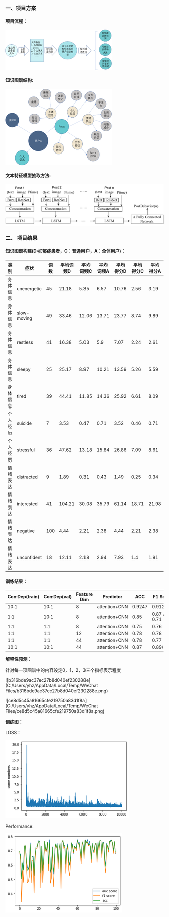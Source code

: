 ### 一、项目方案

#### 项目流程：

<img src="report/项目流程.png" alt="项目流程" style="zoom: 33%;" />

#### 知识图谱结构:

<img src="report/知识图谱.png" alt="知识图谱" style="zoom: 33%;" />

#### 文本特征模型抽取方法:

<img src="report/文本特征抽取.png" alt="文本特征抽取" style="zoom:75%;" />

### 二、 项目结果

#### 知识图谱构建(D:抑郁症患者，C：普通用户，A：全体用户)：

| 类别     | 症状        | 词数 | 平均词频D | 平均词频C | 平均词频A | 平均得分D | 平均得分C | 平均得分A |
| -------- | ----------- | ---- | --------- | --------- | --------- | --------- | --------- | --------- |
| 身体信息 | unenergetic | 45   | 21.18     | 5.35      | 6.57      | 10.76     | 2.56      | 3.19      |
| 身体信息 | slow-moving | 49   | 33.46     | 12.06     | 13.71     | 23.77     | 8.74      | 9.89      |
| 身体信息 | restless    | 41   | 16.38     | 5.03      | 5.9       | 7.07      | 2.24      | 2.61      |
| 身体信息 | sleepy      | 25   | 25.17     | 8.97      | 10.21     | 13.59     | 5.26      | 5.59      |
| 身体信息 | tired       | 39   | 44.41     | 11.85     | 14.36     | 25.92     | 6.61      | 8.09      |
| 个人经历 | suicide     | 7    | 3.53      | 0.47      | 0.71      | 3.52      | 0.46      | 0.71      |
| 个人经历 | stressful   | 36   | 47.62     | 13.18     | 15.84     | 26.86     | 7.09      | 8.61      |
| 情绪表达 | distracted  | 9    | 1.89      | 0.31      | 0.43      | 1.49      | 0.25      | 0.34      |
| 情绪表达 | interested  | 41   | 104.21    | 30.08     | 35.79     | 61.14     | 18.71     | 21.98     |
| 情绪表达 | negative    | 100  | 4.44      | 2.21      | 2.38      | 4.44      | 2.21      | 2.38      |
| 情绪表达 | unconfident | 18   | 12.11     | 2.18      | 2.94      | 7.93      | 1.4       | 1.91      |

#### 训练结果：

| Con:Dep(train) | Con:Dep(val) | Feature Dim | Predictor     | ACC    | F1 Score    | Recall      | Precision   | AUC    |
| -------------- | ------------ | ----------- | ------------- | ------ | ----------- | ----------- | ----------- | ------ |
| 10:1           | 10:1         | 8           | attention+CNN | 0.9247 | 0.9125      | 0.7023      | 0.6873      | 0.6894 |
| 1:1            | 10:1         | 8           | attention+CNN | 0.85   | 0.87 / 0.71 | 0.85 / 0.65 | 0.90 / 0.73 | 0.7939 |
| 1:1            | 1:1          | 8           | attention+CNN | 0.75   | 0.76        | 0.77        | 0.76        | 0.7782 |
| 1:1            | 1:1          | 12          | attention+CNN | 0.78   | 0.78        | 0.78        | 0.78        | 0.7931 |
| 1:1            | 1:1          | 44          | attention+CNN | 0.78   | 0.77        | 0.78        | 0.77        | 0.7864 |
| 10:1           | 10:1         | 44          | attention+CNN | 0.87   | 0.89/0.68   | 0.87/0.77   | 0.92/0.65   | 0.8100 |

**解释性预测：**

针对每一项图谱中的内容设定0，1，2，3三个指标表示程度

![b316bde9ac37ec27b8d040ef230288e](C:/Users/yhz/AppData/Local/Temp/WeChat Files/b316bde9ac37ec27b8d040ef230288e.png)

![ce8d5c45a81665cfe219750a83d1f8a](C:/Users/yhz/AppData/Local/Temp/WeChat Files/ce8d5c45a81665cfe219750a83d1f8a.png)

**训练图：**

LOSS：

![loss](report/loss.png)

Performance:

![performance](report/performance.png)